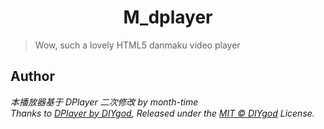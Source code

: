 <h1 align="center">M_dplayer</h1>

> Wow, such a lovely HTML5 danmaku video player

## Author
*本播放器基于 DPlayer 二次修改 by month-time*<br>
*Thanks to [DPlayer by DIYgod](https://github.com/DIYgod), Released under the [MIT © DIYgod](./LICENSE) License.*<br>

